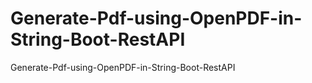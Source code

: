 # Generate-Pdf-using-OpenPDF-in-String-Boot-RestAPI
 Generate-Pdf-using-OpenPDF-in-String-Boot-RestAPI
